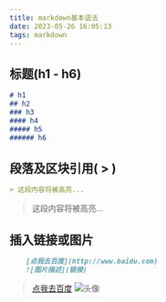 ```yaml
---
title: markdown基本语法
date: 2023-05-26 16:05:13
tags: markdown
---
```

## 标题(h1 - h6)

```markdown
# h1
## h2
### h3
#### h4
##### h5
###### h6
```

## 段落及区块引用( > )

```markdown
> 这段内容将被高亮...
```

> 这段内容将被高亮...

## 插入链接或图片

```markdown
    [点我去百度](http://www.baidu.com)
    ![图片描述](链接) 
```

> [点我去百度](http://www.baidu.com)
> ![头像]()